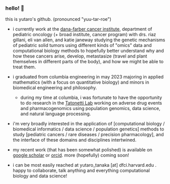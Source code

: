 ### hello! 👋

this is yutaro's github. (pronounced "yuu-tar-roe") 

- i currently work at the [dana-farber cancer institute](https://vanallenlab.dana-farber.org/), department of pediatric oncology (+ broad institute, cancer program) with drs. riaz gillani, eli van allen, and katie janeway studying the genetic mechanisms of pediatric solid tumors using different kinds of "omics" data and computational biology methods to hopefully better understand why and how these cancers arise, develop, metastasize (travel and plant themselves in different parts of the body), and how we might be able to treat them.
- i graduated from columbia engineering in may 2023 majoring in applied mathematics (with a focus on quantitative biology) and minors in biomedical engineering and philosophy.
  - during my time at columbia, i was fortunate to have the opportunity to do research in the [Tatonetti Lab](https://tatonettilab.org) working on adverse drug events and pharmacogenomics using population genomics, data science, and natural language processing. 

- i'm very broadly interested in the application of [computational biology / biomedical informatics / data science / population genetics] methods to study [pediatric cancers / rare diseases / precision pharmacology], and the interface of these domains and disciplines intertwined.
- my recent work (that has been somewhat polished) is available on [google scholar](https://scholar.google.com/citations?user=w7241CQAAAAJ&hl=en) or [orcid](https://orcid.org/0009-0004-1060-7065). more (hopefully) coming soon!
- i can be most easily reached at yutaro_tanaka [at] dfci.harvard.edu . happy to collaborate, talk anything and everything computational biology and data science!
